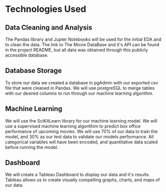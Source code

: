 # Technologies Used
## Data Cleaning and Analysis
The Pandas library and Jupter Notebooks will be used for the initial EDA and to clean the data. The link to The Movie DataBase and it's API can be found in the project README, but all data was obtained through this publicly accessible database.  

## Database Storage
To store our data we created a database in pgAdmin with our exported csv file that were cleaned in Pandas. We will use postgreSQL to merge tables with our desired columns to run through our machine learning algorithm. 

## Machine Learning
We will use the SciKitLearn library for our machine learning model. We will use a supervised machine learning algorithim to predict box office performance of upcoming movies. We will use 70% of our data to train the model, and 30% as our test data to validate our models performance. All categorical variables will have been encoded, and quantitative data scaled before running the model.

## Dashboard
We will create a Tableau Dashboard to display our data and it's results. Tableau allows us to create visually compelling graphs, charts, and maps of our data. 